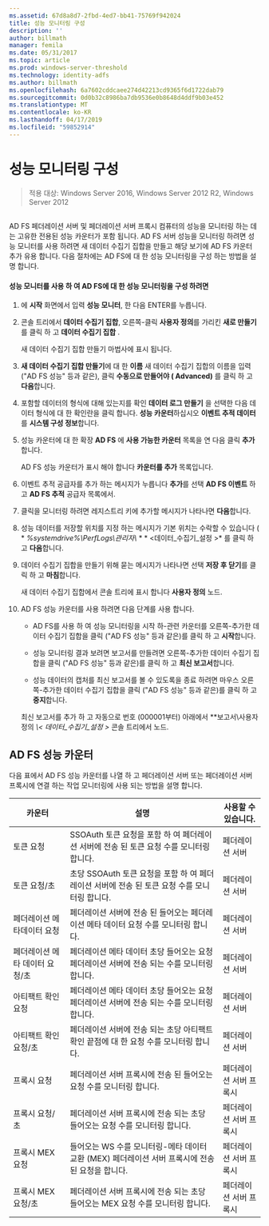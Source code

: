 ```yaml
---
ms.assetid: 67d8a8d7-2fbd-4ed7-bb41-75769f942024
title: 성능 모니터링 구성
description: ''
author: billmath
manager: femila
ms.date: 05/31/2017
ms.topic: article
ms.prod: windows-server-threshold
ms.technology: identity-adfs
ms.author: billmath
ms.openlocfilehash: 6a7602cddcaee274d42213cd9365f6d1722dab79
ms.sourcegitcommit: 0d0b32c8986ba7db9536e0b8648d4ddf9b03e452
ms.translationtype: MT
ms.contentlocale: ko-KR
ms.lasthandoff: 04/17/2019
ms.locfileid: "59852914"
---
```

# <a name="configure-performance-monitoring"></a>성능 모니터링 구성

>적용 대상: Windows Server 2016, Windows Server 2012 R2, Windows Server 2012
  
## <a name="bkmk_ConfigurePerfMon"></a>  
AD FS 페더레이션 서버 및 페더레이션 서버 프록시 컴퓨터의 성능을 모니터링 하는 데는 고유한 전용된 성능 카운터가 포함 됩니다. AD FS 서버 성능을 모니터링 하려면 성능 모니터를 사용 하려면 새 데이터 수집기 집합을 만들고 해당 보기에 AD FS 카운터 추가 유용 합니다. 다음 절차에는 AD FS에 대 한 성능 모니터링을 구성 하는 방법을 설명 합니다.  
  
#### <a name="to-configure-performance-monitoring-for-ad-fs-using-performance-monitor"></a>성능 모니터를 사용 하 여 AD FS에 대 한 성능 모니터링을 구성 하려면  
  
1.  에 **시작** 화면에서 입력 **성능 모니터**, 한 다음 ENTER를 누릅니다.  
  
2.  콘솔 트리에서 **데이터 수집기 집합**, 오른쪽\-클릭 **사용자 정의**를 가리킨 **새로 만들기**를 클릭 하 고 **데이터 수집기 집합** .  
  
    새 데이터 수집기 집합 만들기 마법사에 표시 됩니다.  
  
3.  **새 데이터 수집기 집합 만들기**에 대 한 **이름** 새 데이터 수집기 집합의 이름을 입력 \("AD FS 성능" 등과 같은\), 클릭 **수동으로 만들어야 \( Advanced\)** 를 클릭 하 고 **다음**합니다.  
  
4.  포함할 데이터의 형식에 대해 있는지를 확인 **데이터 로그 만들기** 을 선택한 다음 데이터 형식에 대 한 확인란을 클릭 합니다. **성능 카운터**하십시오 **이벤트 추적 데이터**를 **시스템 구성 정보**합니다.  
  
5.  성능 카운터에 대 한 확장 **AD FS** 에 **사용 가능한 카운터** 목록을 연 다음 클릭 **추가**합니다.  
  
    AD FS 성능 카운터가 표시 해야 합니다 **카운터를 추가** 목록입니다.  
  
6.  이벤트 추적 공급자를 추가 하는 메시지가 누릅니다 **추가**를 선택 **AD FS 이벤트** 하 고 **AD FS 추적** 공급자 목록에서.  
  
7.  클릭을 모니터링 하려면 레지스트리 키에 추가할 메시지가 나타나면 **다음**합니다.  
  
8.  성능 데이터를 저장할 위치를 지정 하는 메시지가 기본 위치는 수락할 수 있습니다 \( * *%systemdrive%\\PerfLogs\\관리자\\* * * <데이터\_수집기\_설정 >* 를 클릭 하 고 **다음**합니다.  
  
9. 데이터 수집기 집합을 만들기 위해 묻는 메시지가 나타나면 선택 **저장 후 닫기**를 클릭 하 고 **마침**합니다.  
  
    새 데이터 수집기 집합에서 콘솔 트리에 표시 합니다 **사용자 정의** 노드.  
  
10. AD FS 성능 카운터를 사용 하려면 다음 단계를 사용 합니다.  
  
    -   AD FS를 사용 하 여 성능 모니터링을 시작 하\-관련 카운터를 오른쪽\-추가한 데이터 수집기 집합을 클릭 \("AD FS 성능" 등과 같은\)를 클릭 하 고 **시작**합니다.  
  
    -   성능 모니터링 결과 보려면 보고서를 만들려면 오른쪽\-추가한 데이터 수집기 집합을 클릭 \("AD FS 성능" 등과 같은\)를 클릭 하 고 **최신 보고서**합니다.  
  
    -   성능 데이터의 캡처를 최신 보고서를 볼 수 있도록을 종료 하려면 마우스 오른쪽\-추가한 데이터 수집기 집합을 클릭 \("AD FS 성능" 등과 같은\)를 클릭 하 고 **중지**합니다.  
  
    최신 보고서를 추가 하 고 자동으로 번호 \(000001부터\) 아래에서 **보고서\\사용자 정의 *\\< 데이터\_수집기\_설정 >* 콘솔 트리에서 노드.  
  
## <a name="ad-fs-performance-counters"></a>AD FS 성능 카운터  
다음 표에서 AD FS 성능 카운터를 나열 하 고 페더레이션 서버 또는 페더레이션 서버 프록시에 연결 하는 작업 모니터링에 사용 되는 방법을 설명 합니다.  
  
|카운터|설명|사용할 수 있습니다. 
|-----------|---------------|------------------- 
|토큰 요청|SSOAuth 토큰 요청을 포함 하 여 페더레이션 서버에 전송 된 토큰 요청 수를 모니터링 합니다.|페더레이션 서버 
|토큰 요청\/초|초당 SSOAuth 토큰 요청을 포함 하 여 페더레이션 서버에 전송 된 토큰 요청 수를 모니터링 합니다.|페더레이션 서버  
|페더레이션 메타데이터 요청|페더레이션 서버에 전송 된 들어오는 페더레이션 메타 데이터 요청 수를 모니터링 합니다.|페더레이션 서버  
|페더레이션 메타 데이터 요청\/초|페더레이션 메타 데이터 초당 들어오는 요청 페더레이션 서버에 전송 되는 수를 모니터링 합니다.|페더레이션 서버  
|아티팩트 확인 요청|페더레이션 메타 데이터 초당 들어오는 요청 페더레이션 서버에 전송 되는 수를 모니터링 합니다.|페더레이션 서버  
|아티팩트 확인 요청\/초|페더레이션 서버에 전송 되는 초당 아티팩트 확인 끝점에 대 한 요청 수를 모니터링 합니다.|페더레이션 서버  
|프록시 요청|페더레이션 서버 프록시에 전송 된 들어오는 요청 수를 모니터링 합니다.|페더레이션 서버 프록시  
|프록시 요청\/초|페더레이션 서버 프록시에 전송 되는 초당 들어오는 요청 수를 모니터링 합니다.|페더레이션 서버 프록시  
|프록시 MEX 요청|들어오는 WS 수를 모니터링\-메타 데이터 교환 \(MEX\) 페더레이션 서버 프록시에 전송 된 요청을 합니다.|페더레이션 서버 프록시 
|프록시 MEX 요청\/초|페더레이션 서버 프록시에 전송 되는 초당 들어오는 MEX 요청 수를 모니터링 합니다.|페더레이션 서버 프록시  
  

